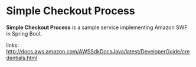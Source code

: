 Simple Checkout Process
=========
**Simple Checkout Process** is a sample service implementing Amazon SWF in Spring Boot.


links:
http://docs.aws.amazon.com/AWSSdkDocsJava/latest/DeveloperGuide/credentials.html